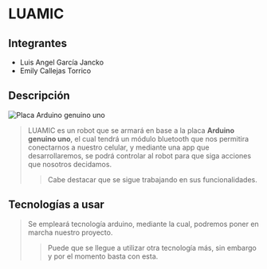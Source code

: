 # LUAMIC
## Integrantes
- Luis Angel García Jancko
- Emily Callejas Torrico

## Descripción
![Placa Arduino genuino uno](https://upload.wikimedia.org/wikipedia/commons/thumb/3/38/Arduino_Uno_-_R3.jpg/250px-Arduino_Uno_-_R3.jpg "Placa arduino reference")
> LUAMIC es un robot que se armará en base a la placa **Arduino genuino uno**, el cual tendrá un módulo bluetooth que nos permitira conectarnos a nuestro celular, y mediante una app que desarrollaremos, se podrá controlar al robot para que siga acciones que nosotros decidamos.
>>Cabe destacar que se sigue trabajando en sus funcionalidades. 

## Tecnologías a usar
> Se empleará tecnología arduino, mediante la cual, podremos poner en marcha nuestro proyecto.
>> Puede que se llegue a utilizar otra tecnología más, sin embargo y por el momento basta con esta.